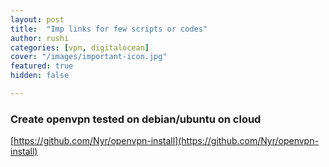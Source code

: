 ```yaml
---
layout: post
title:  "Imp links for few scripts or codes"
author: rushi
categories: [vpn, digitalocean]
cover: "/images/important-icon.jpg"
featured: true
hidden: false

---
```


### Create openvpn tested on debian/ubuntu on cloud
[https://github.com/Nyr/openvpn-install](https://github.com/Nyr/openvpn-install)